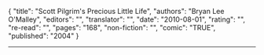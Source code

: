 {
"title": "Scott Pilgrim's Precious Little Life",
"authors": "Bryan Lee O'Malley",
"editors": "",
"translator": "",
"date": "2010-08-01",
"rating": "",
"re-read": "",
"pages": "168",
"non-fiction": "",
"comic": "TRUE",
"published": "2004"
}

---
